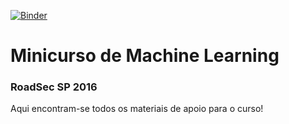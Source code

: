 [![Binder](http://mybinder.org/badge.svg)](http://mybinder.org:/repo/pyladiescps/curso-machine-learning)

# Minicurso de Machine Learning
### RoadSec SP 2016

Aqui encontram-se todos os materiais de apoio para o curso!

